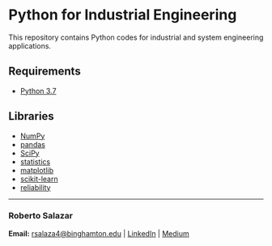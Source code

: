 # Python for Industrial Engineering
This repository contains Python codes for industrial and system engineering applications.

## Requirements

* [Python 3.7](https://www.python.org/)

## Libraries

* [NumPy](https://numpy.org)
* [pandas](https://pandas.pydata.org/)
* [SciPy](https://www.scipy.org/)
* [statistics](https://docs.python.org/3/library/statistics.html)
* [matplotlib](https://matplotlib.org/3.2.1/index.html)
* [scikit-learn](https://scikit-learn.org/stable/)
* [reliability](https://reliability.readthedocs.io/en/latest/index.html#)

---

### Roberto Salazar

**Email:** rsalaza4@binghamton.edu | [LinkedIn](https://www.linkedin.com/in/roberto-salazar-reyna/) | [Medium](https://medium.com/@rsalaza4)
